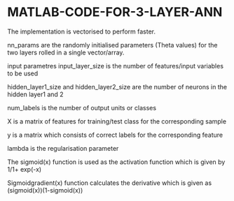 # MATLAB-CODE-FOR-3-LAYER-ANN

The implementation is vectorised to perform faster.

nn_params are the randomly initialised parameters (Theta values) for the two layers rolled in a single vector/array.

input parametres input_layer_size is the number of features/input variables to be used

hidden_layer1_size and hidden_layer2_size are the number of neurons in the hidden layer1 and 2

num_labels is the number of output units or classes

X is a matrix of features for training/test class for the corresponding sample

y is a matrix which consists of correct labels for the corresponding feature

lambda is the regularisation parameter


The sigmoid(x) function is used as the activation function which is given by 1/1+ exp(-x)

Sigmoidgradient(x) function calculates the derivative which is given as (sigmoid(x))(1-sigmoid(x))

